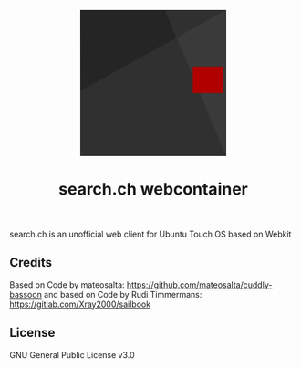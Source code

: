 
<h1 align="center">
  <br>
  <img src="img/logo.svg" width="256px" alt="search.ch">
  <br>
  <br>
  search.ch webcontainer 
  <br>
  <br>
</h1>

search.ch is an unofficial web client for Ubuntu Touch OS based on Webkit

## Credits
Based on Code by mateosalta: https://github.com/mateosalta/cuddly-bassoon
and based on Code by Rudi Timmermans: https://gitlab.com/Xray2000/sailbook


## License
GNU General Public License v3.0
